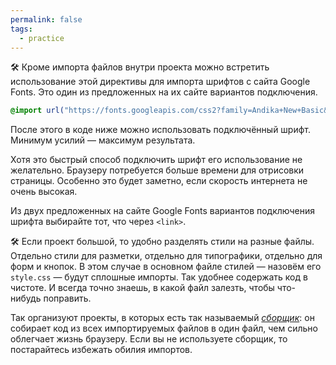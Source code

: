 ```yaml
---
permalink: false
tags:
  - practice
---
```

🛠 Кроме импорта файлов внутри проекта можно встретить использование этой директивы для импорта шрифтов с сайта Google Fonts. Это один из предложенных на их сайте вариантов подключения.

```css
@import url("https://fonts.googleapis.com/css2?family=Andika+New+Basic&display=swap");
```

После этого в коде ниже можно использовать подключённый шрифт. Минимум усилий — максимум результата.

Хотя это быстрый способ подключить шрифт его использование не желательно. Браузеру потребуется больше времени для отрисовки страницы. Особенно это будет заметно, если скорость интернета не очень высокая.

Из двух предложенных на сайте Google Fonts вариантов подключения шрифта выбирайте тот, что через `<link>`.

🛠 Если проект большой, то удобно разделять стили на разные файлы. Отдельно стили для разметки, отдельно для типографики, отдельно для форм и кнопок. В этом случае в основном файле стилей — назовём его `style.css` — будут сплошные импорты. Так удобнее содержать код в чистоте. И всегда точно знаешь, в какой файл залезть, чтобы что-нибудь поправить.

Так организуют проекты, в которых есть так называемый [_сборщик_](/js/tools/bundlers): он собирает код из всех импортируемых файлов в один файл, чем сильно облегчает жизнь браузеру. Если вы не используете сборщик, то постарайтесь избежать обилия импортов.
